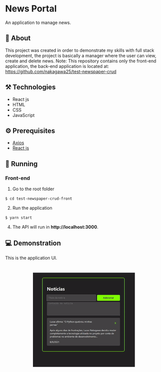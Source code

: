 # News Portal
An application to manage news.

## 📖 About
This project was created in order to demonstrate my skills with full stack development, the project is basically a manager where the user can view, create and delete news.
Note: This repository contains only the front-end application, the back-end application is located at: https://github.com/nakagawa25/test-newspaper-crud

## ⚒️ Technologies
- React js
- HTML
- CSS
- JavaScript

## ⚙️ Prerequisites
- [Axios](https://axios-http.com/)
- [React js](https://pt-br.reactjs.org/)

## 🚀 Running
### Front-end
1. Go to the root folder
```
$ cd test-newspaper-crud-front
```

2. Run the application
```
$ yarn start
```

4. The API will run in **http://localhost:3000**.

## :computer: Demonstration
This is the application UI.
<h1 align='center'>
  <img  src="news_gif.gif"/>
</h1>
